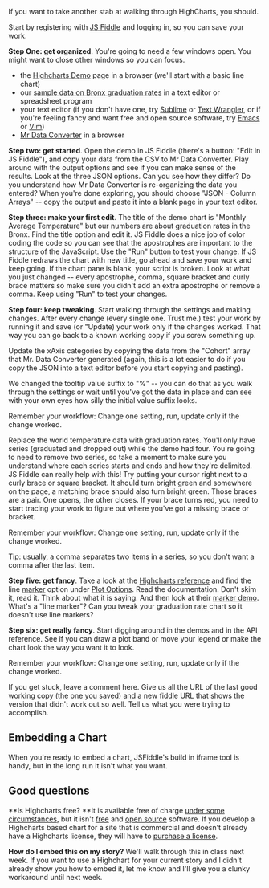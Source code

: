 If you want to take another stab at walking through HighCharts, <!--more--> you should.

Start by registering with [JS Fiddle](http://jsfiddle.net/) and logging in, so you can save your work.

**Step One: get organized**. You're going to need a few windows open. You might want to close other windows so you can focus.

+ the [Highcharts Demo](http://www.highcharts.com/demo/) page in a browser (we'll start with a basic line chart)   
+ our [sample data on Bronx graduation rates](https://raw.github.com/amandabee/cunyjdata/master/assignments/graduation_outcomes.csv) in a text editor or spreadsheet program   
+ your text editor (if you don't have one, try [Sublime](http://www.sublimetext.com/) or [Text Wrangler](http://www.barebones.com/products/TextWrangler/), or if you're feeling fancy and want free and open source software, try [Emacs](http://emacsformacosx.com/) or [Vim](http://macvim.org/OSX/index.php))   
+ [Mr Data Converter](http://shancarter.com/data_converter/) in a browser   

**Step two: get started**. Open the demo in JS Fiddle (there's a button: "Edit in JS Fiddle"), and copy your data from the CSV to Mr Data Converter. Play around with the output options and see if you can make sense of the results. Look at the three JSON options. Can you see how they differ? Do you understand how Mr Data Converter is re-organizing the data you entered? When you're done exploring, you should choose "JSON - Column Arrays" -- copy the output and paste it into a blank page in your text editor.

**Step three: make your first edit**. The title of the demo chart is "Monthly Average Temperature" but our numbers are about graduation rates in the Bronx. Find the title option and edit it. JS Fiddle does a nice job of color coding the code so you can see that the apostrophes are important to the structure of the JavaScript. Use the "Run" button to test your change. If JS Fiddle redraws the chart with new title, go ahead and save your work and keep going. If the chart pane is blank, your script is broken. Look at what you just changed -- every apostrophe, comma, square bracket and curly brace matters so make sure you didn't add an extra apostrophe or remove a comma. Keep using "Run" to test your changes.

**Step four: keep tweaking**. Start walking through the settings and making changes. After every change (every single one. Trust me.) test your work by running it and save (or "Update) your work only if the changes worked. That way you can go back to a known working copy if you screw something up.

Update the xAxis categories by copying the data from the "Cohort" array that Mr. Data Converter generated (again, this is a lot easier to do if you copy the JSON into a text editor before you start copying and pasting).

We changed the tooltip value suffix to "%" -- you can do that as you walk through the settings or wait until you've got the data in place and can see with your own eyes how silly the initial value suffix looks.

Remember your workflow: Change one setting, run, update only if the change worked.

Replace the world temperature data with graduation rates. You'll only have series (graduated and dropped out) while the demo had four. You're going to need to remove two series, so take a moment to make sure you understand where each series starts and ends and how they're delimited. JS Fiddle can really help with this! Try putting your cursor right next to a curly brace or square bracket. It should turn bright green and somewhere on the page, a matching brace should also turn bright green. Those braces are a pair. One opens, the other closes. If your brace turns red, you need to start tracing your work to figure out where you've got a missing brace or bracket.

Remember your workflow: Change one setting, run, update only if the change worked.

Tip: usually, a comma separates two items in a series, so you don't want a comma after the last item.

**Step five: get fancy**. Take a look at the [Highcharts reference](http://api.highcharts.com/highcharts) and find the line [marker](http://api.highcharts.com/highcharts#plotOptions.line.marker) option under [Plot Options](http://api.highcharts.com/highcharts#plotOptions). Read the documentation. Don't skim it, read it. Think about what it is saying. And then look at their <a href="http://jsfiddle.net/gh/get/jquery/1.7.2/highslide-software/highcharts.com/tree/master/samples/highcharts/plotoptions/series-marker-enabled/">marker demo</a>. What's a "line marker"? Can you tweak your graduation rate chart so it doesn't use line markers?

**Step six: get really fancy**. Start digging around in the demos and in the API reference. See if you can draw a plot band or move your legend or make the chart look the way you want it to look. 

Remember your workflow: Change one setting, run, update only if the change worked.

If you get stuck, leave a comment here. Give us all the URL of the last good working copy (the one you saved) and a new fiddle URL that shows the version that didn't work out so well. Tell us what you were trying to accomplish. 

## Embedding a Chart
When you're ready to embed a chart, JSFiddle's build in iframe tool is handy, but in the long run it isn't what you want. 


## Good questions
**Is Highcharts free? **It is available free of charge [under some circumstances](http://shop.highsoft.com/faq#what-is-non-commercial), but it isn't [free](http://www.gnu.org/philosophy/free-sw.html) and [open source](http://opensource.org/osd-annotated) software. If you develop a Highcharts based chart for a site that is commercial and doesn't already have a Highcharts license, they will have to [purchase a license](http://shop.highsoft.com/highcharts.html).

**How do I embed this on my story?** We'll walk through this in class next week. If you want to use a Highchart for your current story and I didn't already show you how to embed it, let me know and I'll give you a clunky workaround until next week.


